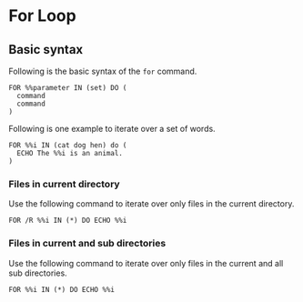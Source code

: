 # For Loop
## Basic syntax

Following is the basic syntax of the `for` command.

```batch
FOR %%parameter IN (set) DO (
  command
  command
)
```

Following is one example to iterate over a set of words.

```batch
FOR %%i IN (cat dog hen) do (
  ECHO The %%i is an animal. 
)
```

### Files in current directory
Use the following command to iterate over only files in the current directory.
```batch
FOR /R %%i IN (*) DO ECHO %%i
```

### Files in current and sub directories
Use the following command to iterate over only files in the current and all sub directories.
```batch
FOR %%i IN (*) DO ECHO %%i
```
